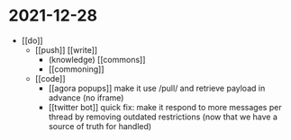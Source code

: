 # 2021-12-28

- [[do]] 
  - [[push]] [[write]]
    - (knowledge) [[commons]]
    - [[commoning]]
  - [[code]]
    - [[agora popups]] make it use /pull/ and retrieve payload in advance (no iframe)
    - [[twitter bot]] quick fix: make it respond to more messages per thread by removing outdated restrictions (now that we have a source of truth for handled)
